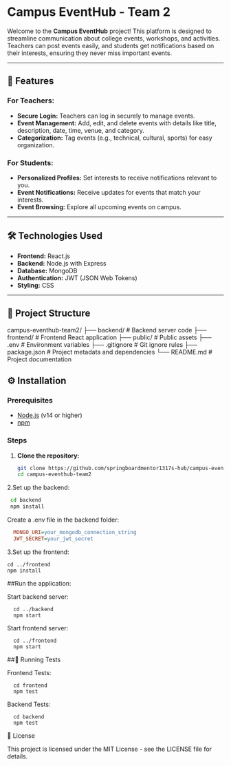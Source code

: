 # Campus EventHub - Team 2

Welcome to the **Campus EventHub** project! This platform is designed to streamline communication about college events, workshops, and activities. Teachers can post events easily, and students get notifications based on their interests, ensuring they never miss important events.

---

## 🚀 Features

### For Teachers:
- **Secure Login:** Teachers can log in securely to manage events.
- **Event Management:** Add, edit, and delete events with details like title, description, date, time, venue, and category.
- **Categorization:** Tag events (e.g., technical, cultural, sports) for easy organization.

### For Students:
- **Personalized Profiles:** Set interests to receive notifications relevant to you.
- **Event Notifications:** Receive updates for events that match your interests.
- **Event Browsing:** Explore all upcoming events on campus.

---

## 🛠️ Technologies Used
- **Frontend:** React.js
- **Backend:** Node.js with Express
- **Database:** MongoDB
- **Authentication:** JWT (JSON Web Tokens)
- **Styling:** CSS

---

## 📁 Project Structure

campus-eventhub-team2/
├── backend/ # Backend server code
├── frontend/ # Frontend React application
├── public/ # Public assets
├── .env # Environment variables
├── .gitignore # Git ignore rules
├── package.json # Project metadata and dependencies
└── README.md # Project documentation

## ⚙️ Installation

### Prerequisites
- [Node.js](https://nodejs.org/) (v14 or higher)
- [npm](https://www.npmjs.com/)

### Steps

1. **Clone the repository:**
   ```bash
   git clone https://github.com/springboardmentor1317s-hub/campus-eventhub-team2.git
   cd campus-eventhub-team2
   ```
2.Set up the backend:
 ```bash
  cd backend
  npm install
```
Create a .env file in the backend folder:
```ini
  MONGO_URI=your_mongodb_connection_string
  JWT_SECRET=your_jwt_secret
```
3.Set up the frontend:
```
cd ../frontend
npm install
```

##Run the application:

  Start backend server:
  ```
    cd ../backend
    npm start
  ```

  Start frontend server:
  ```
    cd ../frontend
    npm start
  ```
##🧪 Running Tests

Frontend Tests:
```
  cd frontend
  npm test
```

Backend Tests:
```
  cd backend
  npm test
```
📄 License

This project is licensed under the MIT License - see the LICENSE
 file for details.
